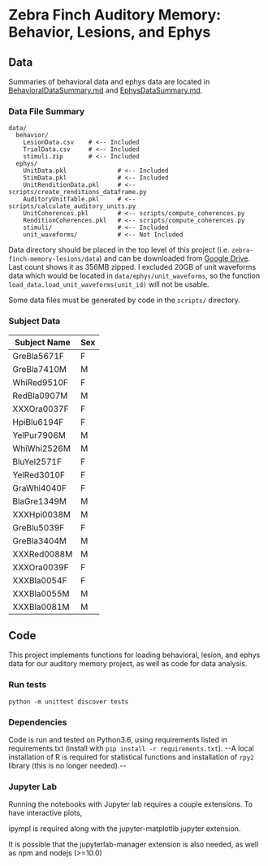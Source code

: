 # Zebra Finch Auditory Memory: Behavior, Lesions, and Ephys

## Data

Summaries of behavioral data and ephys data are located in [BehavioralDataSummary.md](BehavioralDataSummary.md) and [EphysDataSummary.md]( EphysDataSummary.md).

### Data File Summary

```shell
data/
  behavior/
    LesionData.csv    # <-- Included
    TrialData.csv     # <-- Included
    stimuli.zip       # <-- Included
  ephys/
    UnitData.pkl              # <-- Included
    StimData.pkl              # <-- Included
    UnitRenditionData.pkl     # <-- scripts/create_renditions_dataframe.py
    AuditoryUnitTable.pkl     # <-- scripts/calculate_auditory_units.py
    UnitCoherences.pkl        # <-- scripts/compute_coherences.py
    RenditionCoherences.pkl   # <-- scripts/compute_coherences.py
    stimuli/                  # <-- Included
    unit_waveforms/           # <-- Not Included
```

Data directory should be placed in the top level of this project (i.e. `zebra-finch-memory-lesions/data`) and can be downloaded from [Google Drive](https://drive.google.com/drive/folders/1M76aCU6dXOHVGbm1duyboV_wILjh0Ovq?usp=sharing). Last count shows it as 356MB zipped. I excluded 20GB of unit waveforms data which would be located in `data/ephys/unit_waveforms`, so the function `load_data.load_unit_waveforms(unit_id)` will not be usable.

Some data files must be generated by code in the `scripts/` directory.

### Subject Data

| Subject Name | Sex |
|--------------|---|
|GreBla5671F   | F |
|GreBla7410M   | M |
|WhiRed9510F   | F |
|RedBla0907M   | M |
|XXXOra0037F   | F |
|HpiBlu6194F   | F |
|YelPur7906M   | M |
|WhiWhi2526M   | M |
|BluYel2571F   | F |
|YelRed3010F   | F |
|GraWhi4040F   | F |
|BlaGre1349M   | M |
|XXXHpi0038M   | M |
|GreBlu5039F   | F |
|GreBla3404M   | M |
|XXXRed0088M   | M |
|XXXOra0039F   | F |
|XXXBla0054F   | F |
|XXXBla0055M   | M |
|XXXBla0081M   | M |

## Code

This project implements functions for loading behavioral, lesion, and ephys data for our auditory memory project, as well as code for data analysis.

### Run tests

```shell
python -m unittest discover tests
```

### Dependencies

Code is run and tested on Python3.6, using requirements listed in requirements.txt (install with `pip install -r requirements.txt`). --A local installation of R is required for statistical functions and installation of `rpy2` library (this is no longer needed).--

### Jupyter Lab

Running the notebooks with Jupyter lab requires a couple extensions. To have interactive plots,

ipympl is required along with the jupyter-matplotlib jupyter extension.

It is possible that the jupyterlab-manager extension is also needed, as well as npm and nodejs (>=10.0)
